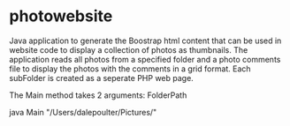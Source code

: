 # photowebsite
Java application to generate the Boostrap html content that can be used in website code  to display a collection of photos as thumbnails.  The application reads all photos from a specified folder and a photo comments file to display the photos with the comments in a grid format.  Each subFolder is created as a seperate PHP web page.

The Main method takes 2 arguments: FolderPath

java Main "/Users/dalepoulter/Pictures/"

